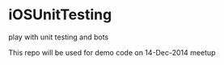 iOSUnitTesting
==============

play with unit testing and bots

This repo will be used for demo code on 14-Dec-2014 meetup
